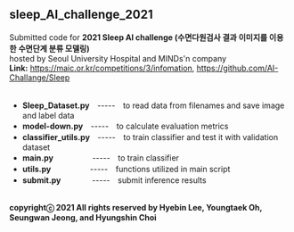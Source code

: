 ## sleep_AI_challenge_2021 ##
Submitted code for **2021 Sleep AI challenge (수면다원검사 결과 이미지를 이용한 수면단계 분류 모델링)**<br />
hosted by Seoul University Hospital and MINDs'n company<br />
**Link:** https://maic.or.kr/competitions/3/infomation, https://github.com/AI-Challange/Sleep<br /><br />

- **Sleep_Dataset.py**　-----　to read data from filenames and save image and label data<br />
- **model-down.py**　-----　to calculate evaluation metrics<br />
- **classifier_utils.py**　-----　to train classifier and test it with validation dataset<br />
- **main.py**　　　　　-----　to train classifier<br />
- **utils.py**　　　　　-----　functions utilized in main script<br />
- **submit.py**　　　　-----　submit inference results<br /><br />

**copyrightⓒ 2021 All rights reserved by Hyebin Lee, Youngtaek Oh, Seungwan Jeong, and Hyungshin Choi<br /><br />**

